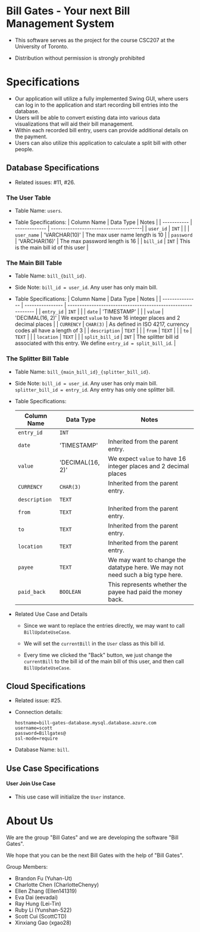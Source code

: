 # Bill Gates - Your next Bill Management System

- This software serves as the project for the course CSC207 at the University of Toronto.

- Distribution without permission is strongly prohibited

# Specifications

- Our application will utilize a fully implemented Swing GUI, 
where users can log in to the application and start recording bill entries into the database.
- Users will be able to convert existing data into various data visualizations that will 
aid their bill management. 
- Within each recorded bill entry, users can provide additional details on the payment. 
- Users can also utilize this application to calculate a split bill with other people.

## Database Specifications

- Related issues: #11, #26.

### The User Table

- Table Name: `users`.

- Table Specifications:
	| Column Name | Data Type     | Notes                             |
	| ----------- | ------------- | --------------------------------------|
	| `user_id`   | `INT`         |                                       |
	| `user_name` | 'VARCHAR(10)' | The max user name length is 10        |
	| `password`  | 'VARCHAR(16)' | The max password length is 16         |
	| `bill_id`   | `INT`         | This is the main bill id of this user |

### The Main Bill Table

- Table Name: `bill_{bill_id}`.

- Side Note: `bill_id = user_id`. Any user has only main bill.

- Table Specifications:
	| Column Name     | Data Type        | Notes                                                        |
  | --------------- | ---------------- | ------------------------------------------------------------ |
  | `entry_id`      | `INT`            |                                                              |
  | `date`          | 'TIMESTAMP'      |                                                              |
  | `value`         | 'DECIMAL(16, 2)' | We expect `value` to have 16 integer places and 2 decimal places |
  | `CURRENCY`      | `CHAR(3)`        | As defined in ISO 4217, currency codes all have a length of 3 |
  | `description`   | `TEXT`           |                                                              |
  | `from`          | `TEXT`           |                                                              |
  | `to`            | `TEXT`           |                                                              |
  | `location`      | `TEXT`           |                                                              |
  | `split_bill_id` | `INT`            | The splitter bill id associated with this entry. We define `entry_id = split_bill_id`. |

### The Splitter Bill Table

- Table Name: `bill_{main_bill_id}_{splitter_bill_id}`.

- Side Note: `bill_id = user_id`. Any user has only main bill. `splitter_bill_id = entry_id`. Any entry has only one splitter bill.

- Table Specifications:

    | Column Name   | Data Type        | Notes                                                        |
    | ------------- | ---------------- | ------------------------------------------------------------ |
    | `entry_id`    | `INT`            |                                                              |
    | `date`        | 'TIMESTAMP'      | Inherited from the parent entry.                             |
    | `value`       | 'DECIMAL(16, 2)' | We expect `value` to have 16 integer places and 2 decimal places |
    | `CURRENCY`    | `CHAR(3)`        | Inherited from the parent entry.                             |
    | `description` | `TEXT`           |                                                              |
    | `from`        | `TEXT`           | Inherited from the parent entry.                             |
    | `to`          | `TEXT`           | Inherited from the parent entry.                             |
    | `location`    | `TEXT`           | Inherited from the parent entry.                             |
    | `payee`       | `TEXT`           | We may want to change the datatype here. We may not need such a big type here. |
    | `paid_back`   | `BOOLEAN`        | This represents whether the payee had paid the money back.   |

- Related Use Case and Details

    - Since we want to replace the entries directly, we may want to call `BillUpdateUseCase`.

    - We will set the `currentBill` in the `User` class as this bill id.

    - Every time we clicked the "Back" button, we just change the `currentBill` to the bill id of the main bill of this user, and then call `BillUpdateUseCase`.

## Cloud Specifications

- Related issue: #25.

- Connection details:
    ```
    hostname=bill-gates-database.mysql.database.azure.com
    username=scott
    password=Billgates@
    ssl-mode=require
    ```

- Database Name: `bill`.

## Use Case Specifications

#### User Join Use Case

- This use case will initialize the `User` instance.

# About Us

We are the group "Bill Gates" and we are developing the software "Bill Gates".

We hope that you can be the next Bill Gates with the help of "Bill Gates".

Group Members:

- Brandon Fu (Yuhan-Ut)
- Charlotte Chen (CharlotteChenyy)
- Ellen Zhang (Ellen141319)
- Eva Dai (eevadai)
- Ray Hung (Lei-Tin)
- Ruby Li (Yunshan-522)
- Scott Cui (ScottCTD)
- Xinxiang Gao (xgao28)
